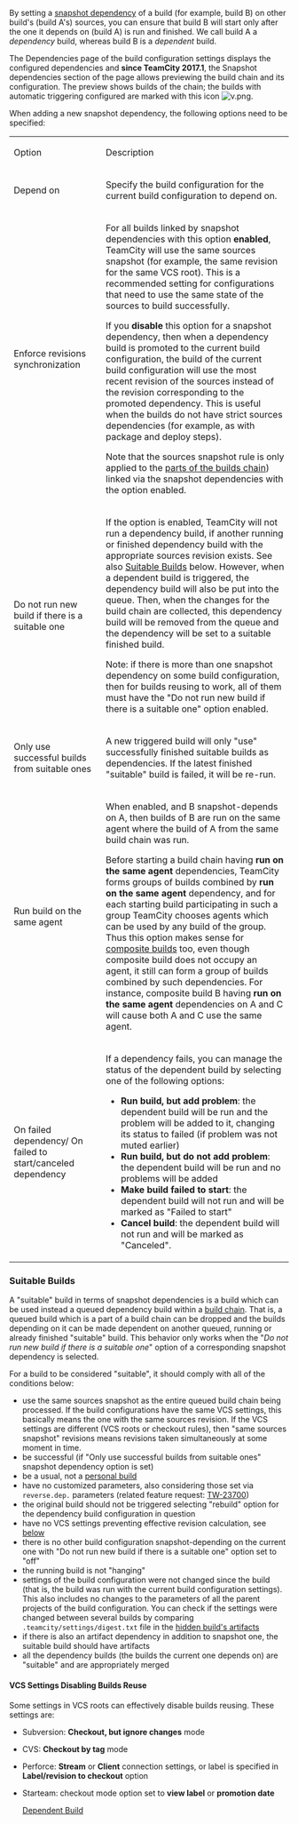 [//]: # (title: Snapshot Dependencies)
[//]: # (auxiliary-id: Snapshot Dependencies)

By setting a [snapshot dependency](dependent-build.md#Snapshot+Dependency) of a build (for example, build B) on other build's (build A's) sources, you can ensure that build B will start only after the one it depends on (build A) is run and finished. We call build A a _dependency_ build, whereas build B is a _dependent_ build.

The Dependencies page of the build configuration settings displays the configured dependencies and __since TeamCity 2017.1__, the Snapshot dependencies section of the page allows previewing the build chain and its configuration. The preview shows builds of the chain; the builds with automatic triggering configured are marked with this icon ![v.png](v.png).

When adding a new snapshot dependency, the following options need to be specified:

<anchor name="EnforceRevisionsSynchronization"/>

<table><tr>

<td width="150">

Option


</td>

<td>

Description


</td></tr><tr>

<td>

Depend on


</td>

<td>

Specify the build configuration for the current build configuration to depend on.


</td></tr><tr>

<td>

<anchor name="enforce-rev-sync"/>

Enforce revisions synchronization

</td>

<td>

For all builds linked by snapshot dependencies with this option __enabled__, TeamCity will use the same sources snapshot (for example, the same revision for the same VCS root). This is a recommended setting for configurations that need to use the same state of the sources to build successfully.

If you __disable__ this option for a snapshot dependency, then when a dependency build is promoted to the current build configuration, the build of the current build configuration will use the most recent revision of the sources instead of the revision corresponding to the promoted dependency. This is useful when the builds do not have strict sources dependencies (for example, as with package and deploy steps).

Note that the sources snapshot rule is only applied to the [parts of the builds chain](build-chain.md#Disabling+Revisions+Synchronization+Between+Chain+Parts)) linked via the snapshot dependencies with the option enabled.

</td></tr><tr>

<td>

Do not run new build if there is a suitable one


</td>

<td>

If the option is enabled, TeamCity will not run a dependency build, if another running or finished dependency build with the appropriate sources revision exists. See also [Suitable Builds](#Suitable+Builds) below. However, when a dependent build is triggered, the dependency build will also be put into the queue. Then, when the changes for the build chain are collected, this dependency build will be removed from the queue and the dependency will be set to a suitable finished build.

<note>

Note: if there is more than one snapshot dependency on some build configuration, then for builds reusing to work, all of them must have the "Do not run new build if there is a suitable one" option enabled.

</note>

[//]: # (Internal note. Do not delete. "Snapshot Dependenciesd292e62.txt")    

</td></tr><tr>

<td>

Only use successful builds from suitable ones


</td>

<td>

A new triggered build will only "use" successfully finished suitable builds as dependencies. If the latest finished "suitable" build is failed, it will be re\-run.


</td></tr><tr>

<td>

<anchor name="RunOnTheSameAgent"/>

Run build on the same agent


</td>

<td>

When enabled, and B snapshot\-depends on A, then builds of B are run on the same agent where the build of A from the same build chain was run.

<note>

Before starting a build chain having __run on the same agent__ dependencies, TeamCity forms groups of builds combined by __run on the same agent__ dependency, and for each starting build participating in such a group TeamCity chooses agents which can be used by any build of the group. Thus this option makes sense for [composite builds](composite-build-configuration.md) too, even though composite build does not occupy an agent, it still can form a group of builds combined by such dependencies. For instance, composite build B having __run on the same agent__ dependencies on A and C will cause both A and C use the same agent.

</note>


</td></tr><tr>

<td>

<anchor name="on-failed-dependency"/>

On failed dependency/  On failed to start/canceled dependency


</td>

<td>


If a dependency fails, you can manage the status of the dependent build by selecting one of the following options:

* __Run build, but add problem__: the dependent build will be run and the problem will be added to it, changing its status to failed (if problem was not muted earlier)
* __Run build, but do not add problem__: the dependent build will be run and no problems will be added
* __Make build failed to start__: the dependent build will not run and will be marked as "Failed to start"
* __Cancel build__: the dependent build will not run and will be marked as "Canceled".


</td></tr></table>

### Suitable Builds
[//]: # (Internal note. Do not delete. "Snapshot Dependenciesd292e145.txt")    


A "suitable" build in terms of snapshot dependencies is a build which can be used instead a queued dependency build within a [build chain](build-chain.md). That is, a queued build which is a part of a build chain can be dropped and the builds depending on it can be made dependent on another queued, running or already finished "suitable" build. This behavior only works when the "_Do not run new build if there is a suitable one_" option of a corresponding snapshot dependency is selected.

For a build to be considered "suitable", it should comply with all of the conditions below:
* use the same sources snapshot as the entire queued build chain being processed. If the build configurations have the same VCS settings, this basically means the one with the same sources revision. If the VCS settings are different (VCS roots or checkout rules), then "same sources snapshot" revisions means revisions taken simultaneously at some moment in time.
* be successful (if "Only use successful builds from suitable ones" snapshot dependency option is set)
* be a usual, not a [personal build](personal-build.md)
* have no customized parameters, also considering those set via `reverse.dep.` parameters (related feature request: [TW-23700](http://youtrack.jetbrains.com/issue/TW-23700))
* the original build should not be triggered selecting "rebuild" option for the dependency build configuration in question
* have no VCS settings preventing effective revision calculation, see [below](#VCS+Settings+Disabling+Builds+Reuse)
* there is no other build configuration snapshot\-depending on the current one with "Do not run new build if there is a suitable one" option set to "off"
* the running build is not "hanging"
* settings of the build configuration were not changed since the build (that is, the build was run with the current build configuration settings). This also includes no changes to the parameters of all the parent projects of the build configuration. You can check if the settings were changed between several builds by comparing `.teamcity/settings/digest.txt` file in the [hidden build's artifacts](build-artifact.md#Hidden+Artifacts)
* if there is also an artifact dependency in addition to snapshot one, the suitable build should have artifacts
* all the dependency builds (the builds the current one depends on) are "suitable" and are appropriately merged

#### VCS Settings Disabling Builds Reuse


Some settings in VCS roots can effectively disable builds reusing. These settings are:
 
* Subversion: __Checkout, but ignore changes__ mode
* CVS: __Checkout by tag__ mode
* Perforce: __Stream__ or __Client__ connection settings, or label is specified in __Label/revision to checkout__ option

* Starteam: checkout mode option set to __view label__ or __promotion date__
 
  <seealso>
        <category ref="concepts">
            <a href="dependent-build.md">Dependent Build</a>
        </category>
</seealso>
